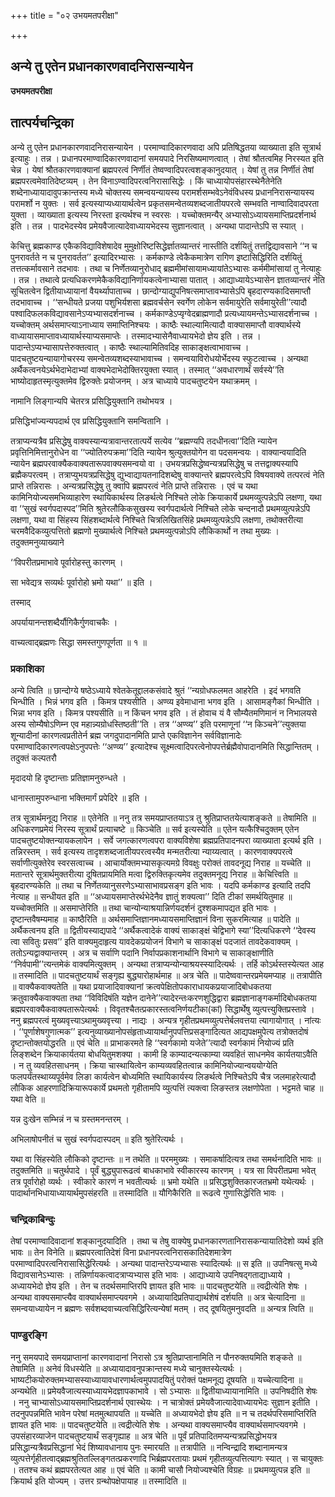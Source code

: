 +++
title = "०२ उभयमतपरीक्षा"

+++


## अन्ये तु एतेन प्रधानकारणवादनिरासन्यायेन

**उभयमतपरीक्षा**

## **तात्पर्यचन्द्रिका**

अन्ये तु एतेन प्रधानकारणवादनिरासन्यायेन । परमाण्वादिकारणवादा अपि प्रतिषिद्धतया व्याख्याता इति सूत्रार्थ इत्याहुः । तन्न । प्रधानपरमाण्वादिकारणवादानां समयपादे निरसिष्यमाणत्वात् । तेषां श्रौतत्वमिह निरस्यत इति चेन्न । येषां श्रौतकारणवाक्यानां ब्रह्मपरत्वं निर्णीतं तेष्वण्वादिपरत्वशङ्कानुदयात् । येषां तु तन्न निर्णीतं तेषां ब्रह्मपरत्वमेवातिदेष्टव्यम् । तेन विनाऽण्वादिपरत्वनिरासासिद्धेः । किं चाध्यायोपसंहारस्थेनैतेनेति शब्देनाध्यायादावुपक्रान्तस्य मध्ये चोक्तस्य समन्वयन्यायस्य परामर्शसम्भवेऽनेवंविधस्य प्रधाननिरासन्यायस्य परामर्शो न युक्तः । सर्व इत्यस्याप्यध्यायार्थत्वेन प्रकृतसमन्वेतव्यशब्दजातीयपरत्वे सम्भवति नाण्वादिवादपरता युक्ता । व्याख्याता इत्यस्य निरस्ता इत्यर्थश्च न स्वरसः । यच्चोक्तमन्यैर् अभ्यासोऽध्यायसमाप्तिप्रदर्शनार्थ इति । तन्न । पादभेदस्येव प्रमेयवैजात्यादेवाध्यायभेदस्य सुज्ञानत्वात् । अन्यथा पादान्तेऽपि स स्यात् ।

केचित्तु ब्रह्मकाण्ड एकैकविद्याविशेषादेव मुमुक्षोरिष्टसिद्धेर्ज्ञातव्यान्तरं नास्तीति दर्शयितुं तत्तद्विद्यावसाने ‘‘न च पुनरावर्तते न च पुनरावर्तत’’ इत्यादिरभ्यासः । कर्मकाण्डे त्वेकैकमात्रेण रागिण इष्टासिद्धिरिति दर्शयितुं तत्तत्कर्मावसाने तदभावः । तथा च निर्णेतव्यानुरोधाद् ब्रह्ममीमांसायामध्यायांतेऽभ्यासः कर्ममीमांसायां तु नेत्याहुः । तन्न । तथात्वे प्रत्यधिकरणमेकैकविद्यानिर्णायकत्वेनाभ्यासा पातात् । आद्याध्यायेऽभ्यासेन ज्ञातव्यान्तरं नेति सूचितत्वेन द्वितीयाध्यायानां वैयर्थ्यापाताच्च । छान्दोग्याद्युपनिषत्समाप्तावभ्यासेऽपि बृहदारण्यकादिसमाप्तौ तदभावाच्च । ‘‘सन्धीयते प्रजया पशुभिर्यशसा ब्रह्मवर्चसेन स्वर्गेण लोकेन सर्वमायुरेति सर्वमायुरेती’’त्यादौ पश्वादिफलकविद्यावसानेऽप्यभ्यासदर्शनाच्च । कर्मकाण्डेऽप्यृग्वेदब्राह्मणादौ प्रत्यध्यायमन्तेऽभ्यासदर्शनाच्च । यच्चोक्तम् अर्थसमाप्त्याऽनाध्याय समाप्तिनिश्चयः । काष्ठैः स्थाल्यामित्यादौ वाक्यासमाप्तौ वाक्यार्थस्ये वाध्यायासमाप्तावध्यायार्थस्याप्यसमाप्तेः । तस्मादभ्यासेनैवाध्यायभेदो ज्ञेय इति । तन्न । पादान्तेऽप्यभ्यासापत्तेरुक्तत्वात् । काष्ठैः स्थाल्यामितिवदिह साकाङ्क्षत्वाभावाच्च । पादचतुष्टयन्यायागोचरस्य समन्वेतव्यशब्दस्याभावाच्च । समन्वयाविरोधयोर्भेदस्य स्फुटत्वाच्च । अन्यथा अर्थैकत्वनयेऽर्थभेदाभेदाभ्यां वाक्यभेदाभेदोक्तिरयुक्ता स्यात् । तस्मात् ‘‘अवधारणार्थं सर्वस्ये’’ति भाष्योदाहृतस्मृत्युक्तमेव द्विरुक्तेः प्रयोजनम् । अत्र चाध्याये पादचतुष्टयेन यथाक्रमम् ।

नामानि लिङ्गान्यपि चेतरत्र प्रसिद्धियुक्तानि तथोभयत्र ।

प्रसिद्धिभांज्यन्यपदार्थ एव प्रसिद्धियुक्तानि समन्वितानि ।

तत्राप्यन्यत्रैव प्रसिद्धेषु वाक्यस्यान्यत्रावान्तरतात्पर्ये सत्येव ‘‘ब्रह्मण्यपि तदधीनत्वा’’दिति न्यायेन प्रवृत्तिनिमित्तानुरोधेन वा ‘‘ज्योतिरुपक्रमा’’दिति न्यायेन श्रुत्युक्तयोगेन वा पदसमन्वयः । वाक्यान्वयादिति न्यायेन ब्रह्मपरवाक्यैकवाक्यतारूपवाक्यसमन्वयो वा । उभयत्रप्रसिद्धेष्वन्यत्रप्रसिद्धेषु च तत्तद्वाक्यस्यापि ब्रह्मैकपरत्वम् । तत्राप्युभयत्रप्रसिद्धेषु द्युभ्वाद्यायतनादिशब्देषु वाक्यान्तरे ब्रह्मपरत्वेऽपि विषयवाक्ये तत्परत्वं नेति प्राप्ते तन्निरासः । अन्यत्रप्रसिद्धेषु तु क्वापि ब्रह्मपरत्वं नेति प्राप्ते तन्निरासः । एवं च यथा कामिनियोज्यसमभिव्याहारेण स्थायिकार्थस्य लिङर्थत्वे निश्चिते लोके क्रियाकार्ये प्रथमव्युत्पन्नेऽपि लक्षणा, यथा वा ‘‘सुखं स्वर्गपदास्पद’’मिति श्रुतेरलौकिकसुखस्य स्वर्गपदार्थत्वे निश्चिते लोके चन्दनादौ प्रथमव्युत्पन्नेऽपि लक्षणा, यथा वा सिंहस्य सिंहशब्दार्थत्वे निश्चिते चित्रलिखितसिंहे प्रथमव्युत्पन्नेऽपि लक्षणा, तथोक्तरीत्या चरमवैदिकव्युत्पत्तितो ब्रह्मणो मुख्यार्थत्वे निश्चिते प्रथमव्युत्पन्नोऽपि लौकिकार्थो न तथा मुख्यः । तदुक्तमनुव्याख्याने

‘‘विपरीतप्रमाभावे पूर्वारोहस्तु कारणम् ।

सा भवेद्यत्र सव्यर्थः पूर्वारोहो भ्रमो यथा’’ ॥ इति ।

तस्माद्

अपर्यायानन्तशब्दैर्यौगिकैर्गुणवाचकैः ।

वाच्यत्वाद्ब्रह्मणः सिद्धा समस्तगुणपूर्णता ॥ १ ॥

### **प्रकाशिका**

अन्ये त्विति ॥ छान्दोग्ये षष्ठेऽध्याये श्वेतकेतूद्दालकसंवादे श्रुतं ‘‘न्यग्रोधफलमत आहरेति । इदं भगवति भिन्धीति । भिन्नं भगव इति । किमत्र पश्यसीति । अण्व्य इवेमाधाना भगव इति । आसामङ्गैकां भिन्धीति । भिन्ना भगव इति । किमत्र पश्यसीति ॥ न किंचन भगव इति । तं होवाच यं वै सौम्यैतमणिमानं न निभालयसे अस्य सोम्यैषोऽणिम्न एव महान्न्यग्रोधस्तिष्ठती’’ति । तत्र ‘‘अण्व्य’’ इति परमाणूनां ‘‘न किञ्चने’’त्युक्तया शून्यादीनां कारणत्वप्रतीतेर्न ब्रह्म जगदुपादानमिति प्राप्ते एकविज्ञानेन सर्वविज्ञानादेः परमाण्वादिकारणत्वपक्षेऽनुपपत्तेः ‘‘अण्व्य’’ इत्यादेश्च सूक्ष्मत्वादिपरत्वेनोपपत्तेर्ब्रह्मैवोपादानमिति सिद्धान्तितम् । तदुक्तं कल्पतरौ

मृदादयो हि दृष्टान्ताः प्रतिज्ञामनुरुन्धते ।

धानास्तामुपरुन्धाना भक्तिमार्गं प्रपेदिरे ॥ इति ।

तत्र सूत्रार्थमनूद्य निराह ॥ एतेनेति ॥ ननु तत्र समयप्राप्ततयाऽत्र तु श्रुतिप्राप्ततयेत्याशङ्कते ॥ तेषामिति ॥ अधिकरणप्रमेयं निरस्य सूत्रार्थं प्रत्याचष्टे ॥ किञ्चेति ॥ सर्व इत्यस्येति ॥ एतेन यत्कैश्चिदुक्तम् एतेन पादचतुष्टयोक्तन्यायकलापेन । सर्वे जगत्कारणत्वपरा वाक्यविशेषा ब्रह्मप्रतिपादनपरा व्याख्याता इत्यर्थ इति । तन्निरस्तम् । सर्व इत्यस्य तादृशशब्दजातीयपरत्वस्यैव मन्मतरीत्या न्याय्यत्वात् । कारणवाक्यपरत्वे सर्वाणीत्युक्तेरेव स्वरसत्वाच्च । आचार्योक्तमभ्यासकृत्यमग्रे विवक्षुः परोक्तं तावदनूद्य निराह ॥ यच्चेति ॥ मतान्तरे सूत्रार्थमुक्तरीत्या दूषितप्रायमिति मत्वा द्विरुक्तिकृत्यमेव तदुक्तमनूद्य निराह ॥ केचित्त्विति ॥ बृहदारण्यकेति ॥ तथा च निर्णेतव्यानुसरणेऽभ्यासाभावप्रसङ्ग इति भावः । यदपि कर्मकाण्ड इत्यादि तदपि नेत्याह ॥ सन्धीयत इति ॥ ‘‘अध्यायसमाप्तेरर्थभेदेनैव ज्ञातुं शक्यत्वा’’ दिति टीकां समर्थयितुमाह ॥ यच्चोक्तमिति ॥ असमाप्तेरिति ॥ तथा चान्योन्याश्रयान्निर्णयदर्शनं दुश्शकमापद्यत इति भावः । दृष्टान्तवैषम्यमाह ॥ काष्ठैरिति ॥ अर्थसमाप्तिज्ञानमध्यायसमाप्तिज्ञानं विना सुकरमित्याह ॥ पादेति ॥ अर्थैकत्वनय इति ॥ द्वितीयस्याद्यपादे ‘‘अर्थैकत्वादेकं वाक्यं साकाङ्क्षं चेद्विभागे स्या’’दित्यधिकरणे ‘‘देवस्य त्वा सवितुः प्रसव’’ इति वाक्यमुदाहृत्य यावदेकप्रयोजनं विभागे च साकाङ्क्षं पदजातं तावदेकवाक्यम् । ततोऽन्यद्वाक्यान्तरम् । अत्र च सर्वाणि पदानि निर्वापप्रकाशनार्थानि विभागे च साकाङ्क्षाणीति ‘‘निर्वपामी’’त्यन्तमेकं वाक्यमित्युक्तम् । अन्यथा तत्राप्यन्योन्याश्रयस्स्यादित्यर्थः । तर्हि कोऽर्थस्तस्येत्यत आह ॥ तस्मादिति ॥ पादचतुष्टयार्थं सङ्गृह्य बुद्ध्यारोहार्थमाह ॥ अत्र चेति ॥ पादेष्ववान्तरप्रमेयमप्याह ॥ तत्रापीति ॥ वाक्यैकवाक्यतेति ॥ यथा प्रयाजादिवाक्यानां क्रत्वपेक्षितोपकाराधायकप्रयाजादिबोधकतया क्रतुवाक्यैकवाक्यता तथा ‘‘विविदिषंति यज्ञेन दानेने’’त्यादेरन्तःकरणशुद्धिद्वारा ब्रह्मज्ञानाङ्गकर्मादिबोधकतया ब्रह्मपरवाक्यैकवाक्यतारूपेत्यर्थः । विवृतश्चैतत्प्रकारस्तत्वनिर्णयटीका(कां) सिद्धार्थेषु व्युत्पत्त्युक्तिप्रस्तावे । ननु ब्रह्मपरत्वं मुख्यवृत्त्याऽथामुख्यवृत्त्या । नाद्यः । अन्यत्र गृहीतप्रथमव्युत्पत्तेर्बलवत्तया त्यागायोगात् । नांत्यः । ‘‘पूर्णाशेषगुणात्मक’’ इत्यनुव्याख्यानोपसंहृताध्यायार्थानुपपत्तिप्रसङ्गादित्यत आद्यपक्षमुपेत्य तत्रोक्तदोषं दृष्टान्तोक्तयोद्धरति ॥ एवं चेति ॥ प्राभाकरमते हि ‘‘स्वर्गकामो यजेते’’त्यादौ स्वर्गकामं नियोज्यं प्रति लिङ्शब्देन क्रियाकार्यतया बोधयितुमशक्या । कामी हि काम्यादन्यत्काम्या व्यवहितं साधनमेव कार्यतयाऽवैति । न तु व्यवहितसाधनम् । क्रिया चास्थायित्वेन काम्यव्यवहितत्वान्न कामिनियोज्यान्वययोग्येति फलपर्यंतस्थाय्यपूर्वमेव लिङा कार्यत्वेन बोध्यमिति स्थायिकार्यस्य लिङर्थत्वे निश्चितेऽपि चैत्र जलमाहरेत्यादौ लौकिक आहरणादिक्रियारूपकार्ये प्रथमतो गृहीतामपि व्युत्पत्तिं त्यक्त्वा लिङस्तत्र लक्षणोपेता । भट्टमते चाह ॥ यथा वेति ॥

यन्न दुःखेन सम्भिन्नं न च ग्रस्तमनन्तरम् ।

अभिलाषोपनीतं च सुखं स्वर्गपदास्पदम् ॥ इति श्रुतेरित्यर्थः ।

यथा वा सिंहस्येति लौकिको दृष्टान्तः ॥ न तथेति ॥ परममुख्यः । समाकर्षादित्यत्र तथा समर्थनादिति भावः ॥ तदुक्तमिति ॥ चतुर्थपादे । पूर्वं बुद्ध्युपारूढत्वं बाधकाभावे स्वीकारस्य कारणम् । यत्र सा विपरीतप्रमा भवेत् तत्र पूर्वारोहो व्यर्थः । स्वीकारे कारणं न भवतीत्यर्थः ॥ भ्रमो यथेति ॥ प्रसिद्धशुक्तिकारजतभ्रमो यथेत्यर्थः । पादार्थानभिधायाध्यायार्थमुपसंहरति ॥ तस्मादिति ॥ यौगिकैरिति ॥ रूढत्वे गुणासिद्धेरिति भावः ।

### **चन्द्रिकाबिन्दुः**

तेषां परमाण्वादिवादानां शङ्कानुदयादिति । तथा च तेषु वाक्येषु प्रधानकारणतानिरासकन्यायातिदेशो व्यर्थ इति भावः ॥ तेन विनेति ॥ ब्रह्मपरत्वातिदेशं विना प्रधानपरत्वनिरासकातिदेशमात्रेण परमाण्वादिपरत्वनिरासासिद्धेरित्यर्थः । अन्यथा पादान्तरेऽप्यभ्यासः स्यादित्यर्थः ॥ स इति ॥ उपनिषत्सु मध्ये विद्यावसानेऽभ्यासः । तन्निर्णायकत्वादत्राप्यभ्यास इति भावः । आद्याध्याये उपनिषद्गताद्याध्याये । अध्यायभेदो ज्ञेय इति । तेन च तदर्थसमाप्तिरपि ज्ञायत इति भावः ॥ पादचतुष्टयेति ॥ त्वद्रीत्येति शेषः । अन्यथा वाक्यसमाप्त्यैव वाक्यार्थसमाप्त्यवगमे । अध्यायादिप्रतिपाद्यार्थशेषं दर्शयति ॥ अत्र चेत्यादिना ॥ समन्वयाध्यायेन न ब्रह्मणः सर्वशब्दवाच्यत्वसिद्धिरित्यन्येषां मतम् । तद् दूषयितुमनुवदति ॥ अन्यत्र त्विति ॥

### **पाण्डुरङ्गि**

ननु समयपादे समयप्राप्तानां कारणवादानां निरासो ऽत्र श्रुतिप्राप्तानामिति न पौनरुक्तयमिति शङ्कते ॥ तेषामिति ॥ अनेवं विधस्येति ॥ अध्यायादावनुपक्रान्तस्य मध्ये चानुक्तस्येत्यर्थः । भाष्यटीकयोरुक्तमभ्यासस्याध्यायावधारणार्थत्वमुपपादयितुं परोक्तं पक्षमनूद्य दूषयति ॥ यच्चेत्यादिना ॥ अन्यथेति ॥ प्रमेयवैजात्यस्याध्यायभेदज्ञापकाभावे । सो ऽभ्यासः ॥ द्वितीयाध्यायानामिति ॥ उपनिषदीति शेषः । ननु चाभ्यासोऽध्यायसमाप्तिप्रदर्शनार्थ एवास्थेयः । न चात्रोक्तं प्रमेयवैजात्यादेवाध्यायभेदः सुज्ञान इतीति । तदनुपपन्नमिति भावेन परेषां मतमुत्थापयति ॥ यच्चेति ॥ अध्यायभेदो ज्ञेय इति ॥ न च तदर्थपरिसमाप्तिरिति ज्ञायत इति भावः ॥ पादचतुष्टयेति ॥ त्वद्रीत्येति शेषः । अन्यथा वाक्यसमाप्त्यैव वाक्यार्थसमाप्त्यवगमे । उपसंहारव्याजेन पादचतुष्टयार्थं सङ्गृह्याह ॥ अत्र चेति ॥ पूर्वं प्रतिपादितमप्यन्यत्रप्रसिद्धोभयत्र प्रसिद्धान्यत्रैवप्रसिद्धानां भेदं शिष्यावधानाय पुनः स्मारयति ॥ तत्रापीति ॥ नन्विन्द्रादि शब्दानामन्यत्र व्युत्पत्तेर्गृहीतत्वाद्ब्रह्मश्रुतितल्लिङ्गतत्प्रकरणादि भिर्ब्रह्मपरतायाः प्रथमं गृहीतव्युत्पत्तित्यागः स्यात् । स चायुक्तः । ततश्च कथं ब्रह्मपरतेत्यत आह ॥ एवं चेति ॥ कामी चासौ नियोज्यश्चेति विग्रहः ॥ प्रथमव्युत्पन्न इति ॥ क्रियार्थ इति योज्यम् । उत्तर ग्रन्थोपक्षेपायाह ॥ तस्मादिति ॥

